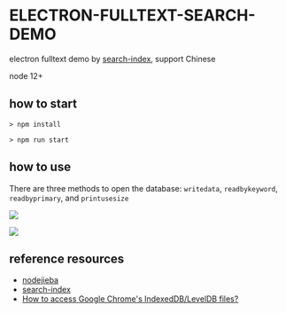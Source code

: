 # ELECTRON-FULLTEXT-SEARCH-DEMO

electron fulltext demo by [search-index](https://github.com/fergiemcdowall/search-index), support Chinese

node 12+
## how to start

```
> npm install

> npm run start
```

## how to use

There are three methods to open the database: `writedata`, `readbykeyword`, `readbyprimary`, and `printusesize`

![](https://yx-web-nosdn.netease.im/quickhtml%2Fassets%2Fyunxin%2FELECTRON-FULLTEXT-SEARCH-DB%2F1614221330717.jpg)

![](https://yx-web-nosdn.netease.im/quickhtml%2Fassets%2Fyunxin%2FELECTRON-FULLTEXT-SEARCH-DB%2F1614221398901.jpg)

## reference resources

* [nodejieba](https://github.com/yanyiwu/nodejieba)
* [search-index](https://github.com/fergiemcdowall/search-index)
* [How to access Google Chrome's IndexedDB/LevelDB files?](https://stackoverflow.com/questions/35074659/how-to-access-google-chromes-indexeddb-leveldb-files)

